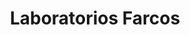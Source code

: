 ---
title: "Laboratorios Farcos"
url: /cochabamba/laboratorios-farcos/
shop: suministros médicos
---